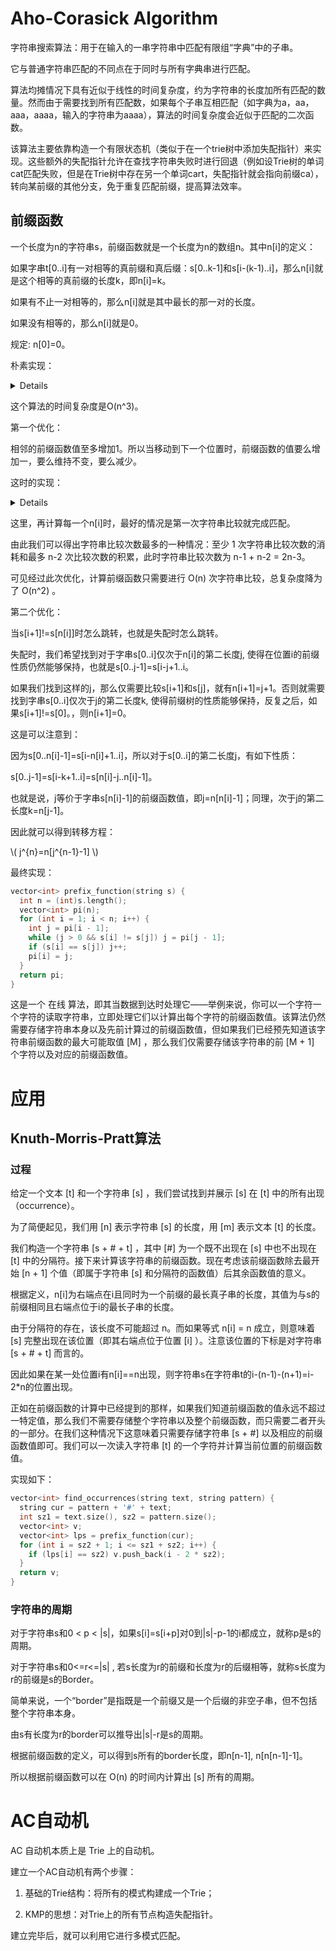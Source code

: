 # Aho-Corasick Algorithm

字符串搜索算法：用于在输入的一串字符串中匹配有限组“字典”中的子串。

它与普通字符串匹配的不同点在于同时与所有字典串进行匹配。

算法均摊情况下具有近似于线性的时间复杂度，约为字符串的长度加所有匹配的数量。然而由于需要找到所有匹配数，如果每个子串互相匹配（如字典为a，aa，aaa，aaaa，输入的字符串为aaaa），算法的时间复杂度会近似于匹配的二次函数。 


该算法主要依靠构造一个有限状态机（类似于在一个trie树中添加失配指针）来实现。这些额外的失配指针允许在查找字符串失败时进行回退（例如设Trie树的单词cat匹配失败，但是在Trie树中存在另一个单词cart，失配指针就会指向前缀ca），转向某前缀的其他分支，免于重复匹配前缀，提高算法效率。 

## 前缀函数


一个长度为n的字符串s，前缀函数就是一个长度为n的数组n。其中n[i]的定义：

如果字串t[0..i]有一对相等的真前缀和真后缀：s[0..k-1]和s[i-(k-1)..i]，那么n[i]就是这个相等的真前缀的长度k，即n[i]=k。

如果有不止一对相等的，那么n[i]就是其中最长的那一对的长度。

如果没有相等的，那么n[i]就是0。

规定: n[0]=0。

朴素实现：

<details>

```cpp
vector<int> prefix_function(string s) {
  int n = (int)s.length();
  vector<int> pi(n);
  for (int i = 1; i < n; i++)
    for (int j = i; j >= 0; j--)
      if (s.substr(0, j) == s.substr(i - j + 1, j)) {
        pi[i] = j;
        break;
      }
  return pi;
}
```
</details>
 
这个算法的时间复杂度是O(n^3)。

第一个优化：

相邻的前缀函数值至多增加1。所以当移动到下一个位置时，前缀函数的值要么增加一，要么维持不变，要么减少。

这时的实现：

<details>

```cpp
vector<int> prefix_function(string s) {
  int n = (int)s.length();
  vector<int> pi(n);
  for (int i = 1; i < n; i++)
    for (int j = pi[i - 1] + 1; j >= 0; j--)  // improved: j=i => j=pi[i-1]+1
      if (s.substr(0, j) == s.substr(i - j + 1, j)) {
        pi[i] = j;
        break;
      }
  return pi;
}
```

</details>

这里，再计算每一个n[i]时，最好的情况是第一次字符串比较就完成匹配。

由此我们可以得出字符串比较次数最多的一种情况：至少 1 次字符串比较次数的消耗和最多 n-2 次比较次数的积累，此时字符串比较次数为 n-1 + n-2 = 2n-3。

可见经过此次优化，计算前缀函数只需要进行 O(n) 次字符串比较，总复杂度降为了 O(n^2) 。
 

第二个优化：

当s[i+1]!=s[n[i]]时怎么跳转，也就是失配时怎么跳转。

失配时，我们希望找到对于字串s[0..i]仅次于n[i]的第二长度j, 使得在位置i的前缀性质仍然能够保持，也就是s[0..j-1]=s[i-j+1..i。

如果我们找到这样的j，那么仅需要比较s[i+1]和s[j]，就有n[i+1]=j+1。否则就需要找到字串s[0..i]仅次于j的第二长度k, 使得前缀树的性质能够保持，反复之后，如果s[i+1]!=s[0]。，则n[i+1]=0。

这是可以注意到：

因为s[0..n[i]-1]=s[i-n[i]+1..i]，所以对于s[0..i]的第二长度j，有如下性质：

s[0..j-1]=s[i-k+1..i]=s[n[i]-j..n[i]-1]。

也就是说，j等价于字串s[n[i]-1]的前缀函数值，即j=n[n[i]-1]；同理，次于j的第二长度k=n[j-1]。

因此就可以得到转移方程：

\\\( j^{n}=n[j^{n-1}-1]   \\\)

最终实现：

```cpp
vector<int> prefix_function(string s) {
  int n = (int)s.length();
  vector<int> pi(n);
  for (int i = 1; i < n; i++) {
    int j = pi[i - 1];
    while (j > 0 && s[i] != s[j]) j = pi[j - 1];
    if (s[i] == s[j]) j++;
    pi[i] = j;
  }
  return pi;
}
```

这是一个 在线 算法，即其当数据到达时处理它——举例来说，你可以一个字符一个字符的读取字符串，立即处理它们以计算出每个字符的前缀函数值。该算法仍然需要存储字符串本身以及先前计算过的前缀函数值，但如果我们已经预先知道该字符串前缀函数的最大可能取值 [M] ，那么我们仅需要存储该字符串的前 [M + 1] 个字符以及对应的前缀函数值。

# 应用

## Knuth-Morris-Pratt算法

### 过程

给定一个文本 [t] 和一个字符串 [s] ，我们尝试找到并展示 [s] 在 [t] 中的所有出现（occurrence）。

为了简便起见，我们用 [n] 表示字符串 [s] 的长度，用 [m] 表示文本 [t] 的长度。

我们构造一个字符串 [s + \# + t] ，其中 [\#] 为一个既不出现在 [s] 中也不出现在 [t] 中的分隔符。接下来计算该字符串的前缀函数。现在考虑该前缀函数除去最开始 [n + 1] 个值（即属于字符串 [s] 和分隔符的函数值）后其余函数值的意义。

根据定义，n[i]为右端点在i且同时为一个前缀的最长真子串的长度，其值为与s的前缀相同且右端点位于i的最长子串的长度。

由于分隔符的存在，该长度不可能超过 n。而如果等式 n[i] = n 成立，则意味着 [s] 完整出现在该位置（即其右端点位于位置 [i] ）。注意该位置的下标是对字符串 [s + \# + t] 而言的。

因此如果在某一处位置i有n[i]==n出现，则字符串s在字符串t的i-(n-1)-(n+1)=i-2*n的位置出现。

正如在前缀函数的计算中已经提到的那样，如果我们知道前缀函数的值永远不超过一特定值，那么我们不需要存储整个字符串以及整个前缀函数，而只需要二者开头的一部分。在我们这种情况下这意味着只需要存储字符串 [s + \#] 以及相应的前缀函数值即可。我们可以一次读入字符串 [t] 的一个字符并计算当前位置的前缀函数值。

实现如下：

```cpp
vector<int> find_occurrences(string text, string pattern) {
  string cur = pattern + '#' + text;
  int sz1 = text.size(), sz2 = pattern.size();
  vector<int> v;
  vector<int> lps = prefix_function(cur);
  for (int i = sz2 + 1; i <= sz1 + sz2; i++) {
    if (lps[i] == sz2) v.push_back(i - 2 * sz2);
  }
  return v;
}
```

### 字符串的周期

对于字符串s和0 < p < |s|，如果s[i]=s[i+p]对0到|s|-p-1的i都成立，就称p是s的周期。

对于字符串s和0<=r<=|s| , 若s长度为r的前缀和长度为r的后缀相等，就称s长度为r的前缀是s的Border。

简单来说，一个“border”是指既是一个前缀又是一个后缀的非空子串，但不包括整个字符串本身。

由s有长度为r的border可以推导出|s|-r是s的周期。

根据前缀函数的定义，可以得到s所有的border长度，即n[n-1], n[n[n-1]-1]。

所以根据前缀函数可以在 O(n) 的时间内计算出 [s] 所有的周期。

# AC自动机

AC 自动机本质上是 Trie 上的自动机。

建立一个AC自动机有两个步骤：

1. 基础的Trie结构：将所有的模式构建成一个Trie；

2. KMP的思想：对Trie上的所有节点构造失配指针。

建立完毕后，就可以利用它进行多模式匹配。



